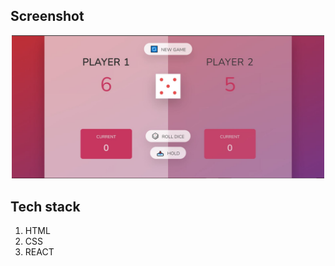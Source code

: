 ## Screenshot

<p align="center"><img src="screenshot.JPG" width="500" /></p>

## Tech stack

1. HTML
2. CSS
3. REACT
